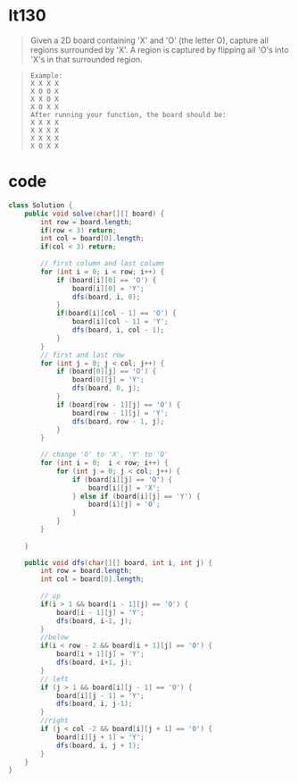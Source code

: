 # lt130
>Given a 2D board containing 'X' and 'O' (the letter O), capture all regions surrounded by 'X'.
>A region is captured by flipping all 'O's into 'X's in that surrounded region.

>     Example:
>     X X X X
>     X O O X
>     X X O X
>     X O X X
>     After running your function, the board should be:
>     X X X X
>     X X X X
>     X X X X
>     X O X X

# code
```Java
class Solution {
    public void solve(char[][] board) {
        int row = board.length;
        if(row < 3) return;
        int col = board[0].length;
        if(col < 3) return;
        
        // first column and last column
        for (int i = 0; i < row; i++) {
            if (board[i][0] == 'O') {
                board[i][0] = 'Y';
                dfs(board, i, 0);
            }
            if(board[i][col - 1] == 'O') {
                board[i][col - 1] = 'Y';
                dfs(board, i, col - 1);
            }
        }
        // first and last row
        for (int j = 0; j < col; j++) {
            if (board[0][j] == 'O') {
                board[0][j] = 'Y';
                dfs(board, 0, j);
            }
            if (board[row - 1][j] == 'O') {
                board[row - 1][j] = 'Y';
                dfs(board, row - 1, j);
            }
        }
        
        // change 'O' to 'X', 'Y' to 'O'
        for (int i = 0;  i < row; i++) {
            for (int j = 0; j < col; j++) {
                if (board[i][j] == 'O') {
                    board[i][j] = 'X';
                } else if (board[i][j] == 'Y') {
                    board[i][j] = 'O';
                }
            }
        }
        
    }
    
    public void dfs(char[][] board, int i, int j) {
        int row = board.length;
        int col = board[0].length;
        
        // up
        if(i > 1 && board[i - 1][j] == 'O') {
            board[i - 1][j] = 'Y';
            dfs(board, i-1, j);
        }
        //below
        if(i < row - 2 && board[i + 1][j] == 'O') {
            board[i + 1][j] = 'Y';
            dfs(board, i+1, j);
        }
        // left
        if (j > 1 && board[i][j - 1] == 'O') {
            board[i][j - 1] = 'Y';
            dfs(board, i, j-1);
        }
        //right
        if (j < col -2 && board[i][j + 1] == 'O') {
            board[i][j + 1] = 'Y';
            dfs(board, i, j + 1);
        }
    }
}
```